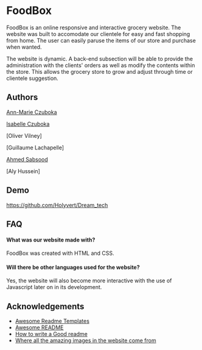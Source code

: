
<h1 style=bold >FoodBox</h1> 

FoodBox is an online responsive and interactive grocery website. 
The website was built to accomodate our clientele for easy and fast 
shopping from home. The user can easily paruse the items of our store
and purchase when wanted.

The website is dynamic. A back-end subsection will be able to provide 
the administration with the clients' orders as well as modify the 
contents within the store. This allows the grocery store to grow and adjust
through time or clientele suggestion. 



## Authors

[Ann-Marie Czuboka](https://github.com/amczuboka)

[Isabelle Czuboka](https://github.com/IsabelleCzuboka)

[Oliver Vilney]

[Guillaume Lachapelle]

[Ahmed Sabsood]( https://github.com/AhmedSabsoob )

[Aly Hussein]



## Demo

https://github.com/Holyvert/Dream_tech


## FAQ

#### What was our website made with?

FoodBox was created with HTML and CSS.

#### Will there be other languages used for the website?

Yes, the website will also become more interactive with the use of Javascript later on in its development.


## Acknowledgements

 - [Awesome Readme Templates](https://awesomeopensource.com/project/elangosundar/awesome-README-templates)
 - [Awesome README](https://github.com/matiassingers/awesome-readme)
 - [How to write a Good readme](https://bulldogjob.com/news/449-how-to-write-a-good-readme-for-your-github-project)
 - [Where all the amazing images in the website come from](https://unsplash.com)

